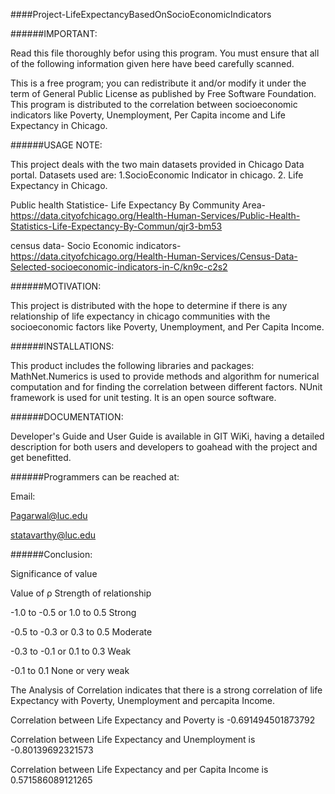 ####Project-LifeExpectancyBasedOnSocioEconomicIndicators

######IMPORTANT:

Read this file thoroughly befor using this program. You must ensure that all of the following information given here have beed carefully scanned. 

This is a free program; you can redistribute it and/or modify it under the term of General Public License as published by Free Software Foundation. This program is distributed to the correlation between socioeconomic indicators like Poverty, Unemployment, Per Capita income and Life Expectancy in Chicago.

######USAGE NOTE:

This project deals with the two main datasets provided in Chicago Data portal. Datasets used are:
1.SocioEconomic Indicator in chicago.
2. Life Expectancy in Chicago.

Public health Statistice- Life Expectancy By Community Area- https://data.cityofchicago.org/Health-Human-Services/Public-Health-Statistics-Life-Expectancy-By-Commun/qjr3-bm53

census data- Socio Economic indicators-https://data.cityofchicago.org/Health-Human-Services/Census-Data-Selected-socioeconomic-indicators-in-C/kn9c-c2s2

######MOTIVATION:

This project is distributed with the hope to determine if there is any relationship of life expectancy in chicago communities with the socioeconomic factors like Poverty, Unemployment, and Per Capita Income.

######INSTALLATIONS:

This product includes the following libraries and packages:
MathNet.Numerics is used to provide methods and algorithm for numerical computation and for finding the correlation between different factors.
NUnit framework is used for unit testing. It is an open source software. 

######DOCUMENTATION:

Developer's Guide and User Guide is available in GIT WiKi, having a detailed description for both users and developers to goahead with the project and get benefitted.

######Programmers can be reached at:

Email: 

Pagarwal@luc.edu

statavarthy@luc.edu

######Conclusion:

Significance of value

Value of ρ                        Strength of relationship

-1.0 to -0.5 or 1.0 to 0.5      	Strong

-0.5 to -0.3 or 0.3 to 0.5	      Moderate

-0.3 to -0.1 or 0.1 to 0.3      	Weak

-0.1 to 0.1	                      None or very weak


The Analysis of Correlation indicates that there is a strong correlation of life Expectancy with Poverty, Unemployment and percapita Income.


Correlation between Life Expectancy and Poverty is -0.691494501873792

Correlation between Life Expectancy and Unemployment is -0.80139692321573

Correlation between Life Expectancy and per Capita Income is 0.571586089121265




